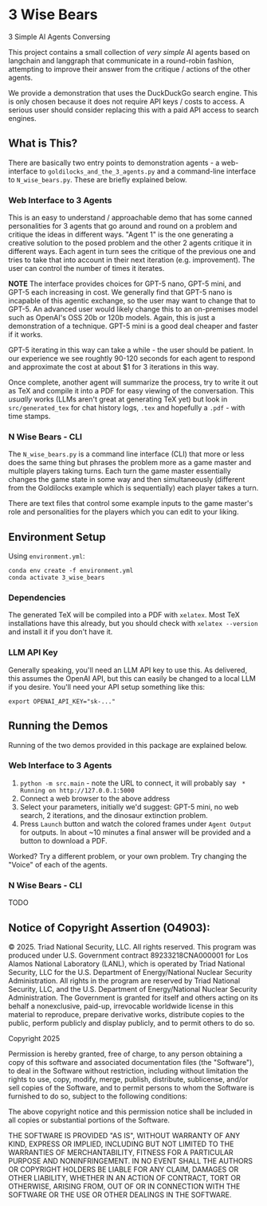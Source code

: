 # 3 Wise Bears
3 Simple AI Agents Conversing

This project contains a small collection of *very simple* AI agents based
on langchain and langgraph that communicate in a round-robin fashion, attempting
to improve their answer from the critique / actions of the other agents.

We provide a demonstration that uses the DuckDuckGo search engine.  This
is only chosen because it does not require API keys / costs to access.  A
serious user should consider replacing this with a paid API access to search
engines.

## What is This?
There are basically two entry points to demonstration agents - a web-interface
to `goldilocks_and_the_3_agents.py` and a command-line interface to
`N_wise_bears.py`.  These are briefly explained below.

### Web Interface to 3 Agents
This is an easy to understand / approachable demo that has some canned
personalities for 3 agents that go around and round on a problem and critique
the ideas in different ways.  "Agent 1" is the one generating a creative
solution to the posed problem and the other 2 agents critique it in different
ways.  Each agent in turn sees the critique of the previous one and tries
to take that into account in their next iteration (e.g. improvement).
The user can control the number of times it iterates.

**NOTE** The interface provides choices for GPT-5 nano, GPT-5 mini, and GPT-5
each increasing in cost.  We generally find that GPT-5 nano is incapable
of this agentic exchange, so the user may want to change that to GPT-5.  An
advanced user would likely change this to an on-premises model such as 
OpenAI's OSS 20b or 120b models.  Again, this is just a demonstration of a
technique.  GPT-5 mini is a good deal cheaper and faster if it works.

GPT-5 iterating in this way can take a while - the user should be patient.
In our experience we see roughtly 90-120 seconds for each agent to respond
and approximate the cost at about $1 for 3 iterations in this way.

Once complete, another agent will summarize the process, try to write it
out as TeX and compile it into a PDF for easy viewing of the conversation.
This *usually* works (LLMs aren't great at generating TeX yet) but look
in `src/generated_tex` for chat history logs, `.tex` and hopefully
a `.pdf` - with time stamps.

### N Wise Bears - CLI
The `N_wise_bears.py` is a command line interface (CLI) that more or less
does the same thing but phrases the problem more as a game master and
multiple players taking turns.  Each turn the game master essentially
changes the game state in some way and then simultaneously (different from
the Goldilocks example which is sequentially) each player takes a turn.

There are text files that control some example inputs to the game
master's role and personalities for the players which you can edit
to your liking.

## Environment Setup
Using `environment.yml`:

```
conda env create -f environment.yml
conda activate 3_wise_bears
```

### Dependencies
The generated TeX will be compiled into a PDF with `xelatex`.  Most TeX installations
have this already, but you should check with `xelatex --version` and install it
if you don't have it.

### LLM API Key
Generally speaking, you'll need an LLM API key to use this.  As delivered,
this assumes the OpenAI API, but this can easily be changed to a local LLM
if you desire.  You'll need your API setup something like this:

```
export OPENAI_API_KEY="sk-..."
```

## Running the Demos
Running of the two demos provided in this package are explained below.
### Web Interface to 3 Agents
1. `python -m src.main` - note the URL to connect, it will probably
say ` * Running on http://127.0.0.1:5000`
2. Connect a web browser to the above address
3. Select your parameters, initially we'd suggest: GPT-5 mini, no web
search, 2 iterations, and the dinosaur extinction problem.
4. Press `Launch` button and watch the colored frames under `Agent Output` 
for outputs.  In about ~10 minutes a final answer will be provided and a
button to download a PDF.

Worked?  Try a different problem, or your own problem.  Try changing the
"Voice" of each of the agents.

### N Wise Bears - CLI
TODO


## Notice of Copyright Assertion (O4903):
© 2025. Triad National Security, LLC. All rights reserved.  This program was
produced under U.S. Government contract 89233218CNA000001 for Los Alamos
National Laboratory (LANL), which is operated by Triad National Security, LLC
for the U.S.  Department of Energy/National Nuclear Security Administration.
All rights in the program are reserved by Triad National Security, LLC, and the
U.S. Department of Energy/National Nuclear Security Administration. The
Government is granted for itself and others acting on its behalf a
nonexclusive, paid-up, irrevocable worldwide license in this material to
reproduce, prepare derivative works, distribute copies to the public, perform
publicly and display publicly, and to permit others to do so.

Copyright 2025

Permission is hereby granted, free of charge, to any person obtaining a copy of
this software and associated documentation files (the "Software"), to deal in
the Software without restriction, including without limitation the rights to
use, copy, modify, merge, publish, distribute, sublicense, and/or sell copies
of the Software, and to permit persons to whom the Software is furnished to do
so, subject to the following conditions:

 

The above copyright notice and this permission notice shall be included in all
copies or substantial portions of the Software.

 

THE SOFTWARE IS PROVIDED "AS IS", WITHOUT WARRANTY OF ANY KIND, EXPRESS OR
IMPLIED, INCLUDING BUT NOT LIMITED TO THE WARRANTIES OF MERCHANTABILITY,
FITNESS FOR A PARTICULAR PURPOSE AND NONINFRINGEMENT. IN NO EVENT SHALL THE
AUTHORS OR COPYRIGHT HOLDERS BE LIABLE FOR ANY CLAIM, DAMAGES OR OTHER
LIABILITY, WHETHER IN AN ACTION OF CONTRACT, TORT OR OTHERWISE, ARISING FROM,
OUT OF OR IN CONNECTION WITH THE SOFTWARE OR THE USE OR OTHER DEALINGS IN THE
SOFTWARE.
